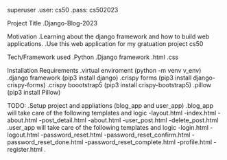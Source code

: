 superuser
    .user: cs50
    .pass: cs502023

Project Title
    .Django-Blog-2023

Motivation
    .Learning about the django framework and how to build web applications.
    .Use this web application for my gratuation project cs50


Tech/Framework used
    .Python
    .Django framework
    .html 
    .css

Installation Requirements
    .virtual enviroment    (python -m venv v_env)
    .django framework      (pip3 install django)
    .crispy forms          (pip3 install django-crispy-forms)
    .crispy boootstrap5    (pip3 install crispy-bootstrap5)
    .pillow                (pip3 install Pillow)

TODO:
    .Setup project and appliations (blog_app and user_app)
    .blog_app will take care of the following templates and logic 
        -layout.html
        -index.html
        -about.html
        -post_detail.html
        -about.html
        -user_post.html
        -delete_post.html
    .user_app will take care of the following templates and logic
        -login.html
        -logout.html
        -password_reset.html
        -password_reset_confirm.html
        -password_reset_done.html
        -password_reset_complete.html
        -profile.html
        -register.html
    .